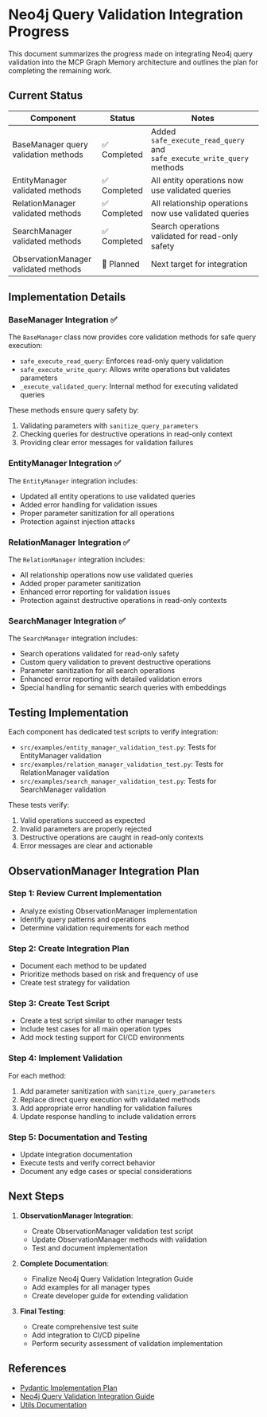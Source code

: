 # Neo4j Query Validation Integration Progress

This document summarizes the progress made on integrating Neo4j query validation into the MCP Graph Memory architecture and outlines the plan for completing the remaining work.

## Current Status

| Component | Status | Notes |
|-----------|--------|-------|
| BaseManager query validation methods | ✅ Completed | Added `safe_execute_read_query` and `safe_execute_write_query` methods |
| EntityManager validated methods | ✅ Completed | All entity operations now use validated queries |
| RelationManager validated methods | ✅ Completed | All relationship operations now use validated queries |
| SearchManager validated methods | ✅ Completed | Search operations validated for read-only safety |
| ObservationManager validated methods | 📝 Planned | Next target for integration |

## Implementation Details

### BaseManager Integration ✅

The `BaseManager` class now provides core validation methods for safe query execution:

- `safe_execute_read_query`: Enforces read-only query validation
- `safe_execute_write_query`: Allows write operations but validates parameters
- `_execute_validated_query`: Internal method for executing validated queries

These methods ensure query safety by:
1. Validating parameters with `sanitize_query_parameters`
2. Checking queries for destructive operations in read-only context
3. Providing clear error messages for validation failures

### EntityManager Integration ✅

The `EntityManager` integration includes:

- Updated all entity operations to use validated queries
- Added error handling for validation issues
- Proper parameter sanitization for all operations
- Protection against injection attacks

### RelationManager Integration ✅

The `RelationManager` integration includes:

- All relationship operations now use validated queries 
- Added proper parameter sanitization
- Enhanced error reporting for validation issues
- Protection against destructive operations in read-only contexts

### SearchManager Integration ✅

The `SearchManager` integration includes:

- Search operations validated for read-only safety
- Custom query validation to prevent destructive operations
- Parameter sanitization for all search operations
- Enhanced error reporting with detailed validation errors
- Special handling for semantic search queries with embeddings

## Testing Implementation

Each component has dedicated test scripts to verify integration:

- `src/examples/entity_manager_validation_test.py`: Tests for EntityManager validation
- `src/examples/relation_manager_validation_test.py`: Tests for RelationManager validation
- `src/examples/search_manager_validation_test.py`: Tests for SearchManager validation

These tests verify:
1. Valid operations succeed as expected
2. Invalid parameters are properly rejected
3. Destructive operations are caught in read-only contexts
4. Error messages are clear and actionable

## ObservationManager Integration Plan

### Step 1: Review Current Implementation

- Analyze existing ObservationManager implementation
- Identify query patterns and operations
- Determine validation requirements for each method

### Step 2: Create Integration Plan

- Document each method to be updated
- Prioritize methods based on risk and frequency of use
- Create test strategy for validation

### Step 3: Create Test Script

- Create a test script similar to other manager tests
- Include test cases for all main operation types
- Add mock testing support for CI/CD environments

### Step 4: Implement Validation

For each method:
1. Add parameter sanitization with `sanitize_query_parameters`
2. Replace direct query execution with validated methods
3. Add appropriate error handling for validation failures
4. Update response handling to include validation errors

### Step 5: Documentation and Testing

- Update integration documentation
- Execute tests and verify correct behavior
- Document any edge cases or special considerations

## Next Steps

1. **ObservationManager Integration**:
   - Create ObservationManager validation test script
   - Update ObservationManager methods with validation
   - Test and document implementation

2. **Complete Documentation**:
   - Finalize Neo4j Query Validation Integration Guide
   - Add examples for all manager types
   - Create developer guide for extending validation

3. **Final Testing**:
   - Create comprehensive test suite
   - Add integration to CI/CD pipeline
   - Perform security assessment of validation implementation

## References

- [Pydantic Implementation Plan](./pydantic_implementation_plan.md)
- [Neo4j Query Validation Integration Guide](./neo4j_query_validation_integration.md)
- [Utils Documentation](../src/utils/README.md) 